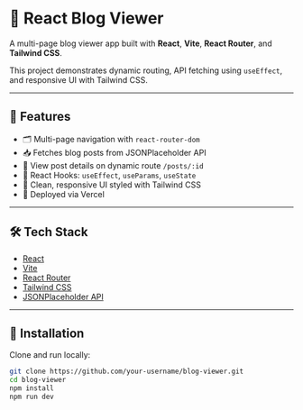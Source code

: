 # 📝 React Blog Viewer

A multi-page blog viewer app built with **React**, **Vite**, **React Router**, and **Tailwind CSS**.

This project demonstrates dynamic routing, API fetching using `useEffect`, and responsive UI with Tailwind CSS.

---

## 🚀 Features

- 🗂️ Multi-page navigation with `react-router-dom`
- 📥 Fetches blog posts from JSONPlaceholder API
- 🔎 View post details on dynamic route `/posts/:id`
- 🧠 React Hooks: `useEffect`, `useParams`, `useState`
- 🎨 Clean, responsive UI styled with Tailwind CSS
- 💾 Deployed via Vercel

---

## 🛠️ Tech Stack

- [React](https://reactjs.org/)
- [Vite](https://vitejs.dev/)
- [React Router](https://reactrouter.com/)
- [Tailwind CSS](https://tailwindcss.com/)
- [JSONPlaceholder API](https://jsonplaceholder.typicode.com/)

---

## 📂 Installation

Clone and run locally:

```bash
git clone https://github.com/your-username/blog-viewer.git
cd blog-viewer
npm install
npm run dev
```
